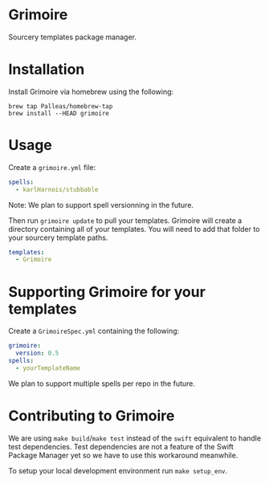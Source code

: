 # Grimoire
Sourcery templates package manager.

# Installation

Install Grimoire via homebrew using the following:

```
brew tap Palleas/homebrew-tap
brew install --HEAD grimoire
```

# Usage
Create a `grimoire.yml` file:
```yml
spells:
  - karlHarnois/stubbable
```
Note: We plan to support spell versionning in the future.

Then run `grimoire update` to pull your templates. Grimoire will create a directory containing all of your templates. You will need to add that folder to your sourcery template paths.
```yml
templates:
  - Grimoire
```

# Supporting Grimoire for your templates
Create a `GrimoireSpec.yml` containing the following:
```yml
grimoire:
  version: 0.5
spells:
  - yourTemplateName
```
We plan to support multiple spells per repo in the future.

# Contributing to Grimoire
We are using `make build`/`make test` instead of the `swift` equivalent to handle test dependencies. Test dependencies are not a feature of the Swift Package Manager yet so we have to use this workaround meanwhile.

To setup your local development environment run `make setup_env`.

